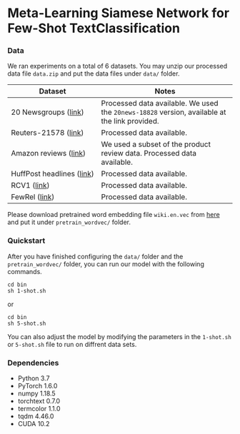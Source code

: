# Meta-Learning Siamese Network for Few-Shot TextClassification

### Data

We ran experiments on a total of 6 datasets. You may unzip our processed data file `data.zip` and put the data files under `data/` folder.

| Dataset | Notes |
|---|---|
| 20 Newsgroups ([link](http://qwone.com/~jason/20Newsgroups/ "20 Newsgroups")) | Processed data available. We used the `20news-18828` version, available at the link provided.
| Reuters-21578 ([link](https://kdd.ics.uci.edu/databases/reuters21578/reuters21578.html "Reuters")) | Processed data available. |
| Amazon reviews ([link](http://jmcauley.ucsd.edu/data/amazon/ "Amazon")) | We used a subset of the product review data. Processed data available. |
| HuffPost&nbsp;headlines&nbsp;([link](https://www.kaggle.com/rmisra/news-category-dataset "HuffPost")) | Processed data available. |
| RCV1 ([link](https://trec.nist.gov/data/reuters/reuters.html))	| Processed data available.
| FewRel ([link](https://thunlp.github.io/fewrel.html))	| Processed data available.

Please download pretrained word embedding file `wiki.en.vec` from [here](https://dl.fbaipublicfiles.com/fasttext/vectors-wiki/wiki.en.vec) and put it under `pretrain_wordvec/` folder.

### Quickstart
After you have finished configuring the `data/` folder and the `pretrain_wordvec/` folder, you can run our model with the following commands. 
```
cd bin
sh 1-shot.sh
```

or

```
cd bin
sh 5-shot.sh
```

You can also adjust the model by modifying the parameters in the `1-shot.sh` or `5-shot.sh` file to run on diffrent data sets.

### Dependencies
- Python 3.7
- PyTorch 1.6.0
- numpy 1.18.5
- torchtext 0.7.0
- termcolor 1.1.0
- tqdm 4.46.0
- CUDA 10.2
